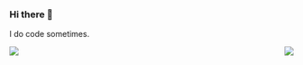 ### Hi there 👋
I do code sometimes.


<img align="left" src="https://github-readme-stats.vercel.app/api?username=nincodedo&&show_icons=true&theme=prussian"/> <img align="right" src="https://github-readme-stats.vercel.app/api/top-langs/?username=nincodedo&layout=compact&theme=prussian"/>
